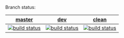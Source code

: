Branch status:

[master](https://github.com/wipe2238/fox/tree/master) | [dev](https://github.com/wipe2238/fox/tree/dev) | [clean](https://github.com/wipe2238/fox/tree/clean)
------------------------------------------------------|-------------------------------------------------|----------------------------------------------------
[![build status](https://travis-ci.org/wipe2238/fox.svg?branch=master)](https://travis-ci.org/wipe2238/fox) | [![build status](https://travis-ci.org/wipe2238/fox.svg?branch=dev)](https://travis-ci.org/wipe2238/fox) | [![build status](https://travis-ci.org/wipe2238/fox.svg?branch=clean)](https://travis-ci.org/wipe2238/fox)
